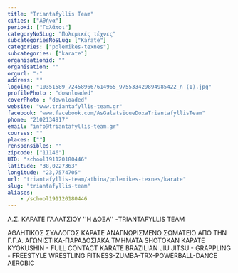 ```yaml
---
title: "Triantafyllis Team"
cities: ["Αθήνα"]
perioxi: ["Γαλάτσι"]
categoryNoSLug: "Πολεμικές τέχνες"
subcategoriesNoSLug: ["Karate"]
categories: ["polemikes-texnes"]
subcategories: ["karate"]
organisationid: ""
organisation: ""
orgurl: "-"
address: ""
logoimg: "10351589_724589667614965_975533429894985422_n (1).jpg"
profilePhoto : "downloaded"
coverPhoto : "downloaded"
website: "www.triantafyllis-team.gr"
facebook: "www.facebook.com/AsGalatsioueDoxaTriantafyllisTeam"
phone: "2102134917"
email: "info@triantafyllis-team.gr"
courses: ""
places: [""]
rensponsibles: ""
zipcode: ["11146"]
UID: "school191120180446"
latitude: "38,0227363"
longitude: "23,7574705"
url: "triantafyllis-team/athina/polemikes-texnes/karate"
slug: "triantafyllis-team"
aliases:
    - /school191120180446
---
```



Α.Σ. ΚΑΡΑΤΕ ΓΑΛΑΤΣΙΟΥ &#39;&#39;Η ΔΟΞΑ&#39;&#39; -TRIANTAFYLLIS TEAM

ΑΘΛΗΤΙΚΟΣ ΣΥΛΛΟΓΟΣ ΚΑΡΑΤΕ ΑΝΑΓΝΩΡΙΣΜΕΝΟ ΣΩΜΑΤΕΙΟ ΑΠΟ ΤΗΝ Γ.Γ.Α. ΑΓΩΝΙΣΤΙΚΑ-ΠΑΡΑΔΟΣΙΑΚΑ ΤΜΗΜΑΤΑ SHOTOKAN ΚΑΡΑΤΕ KYOKUSHIN - FULL CONTACT KARATE BRAZILIAN JIU JITSU - GRAPPLING - FREESTYLE WRESTLING FITNESS-ZUMBA-TRX-POWERBALL-DANCE AEROBIC